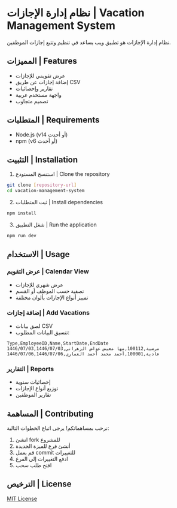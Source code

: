 # نظام إدارة الإجازات | Vacation Management System

نظام إدارة الإجازات هو تطبيق ويب يساعد في تنظيم وتتبع إجازات الموظفين.

## المميزات | Features

- عرض تقويمي للإجازات
- إضافة إجازات عن طريق CSV
- تقارير وإحصائيات
- واجهة مستخدم عربية
- تصميم متجاوب

## المتطلبات | Requirements

- Node.js (v14 أو أحدث)
- npm (v6 أو أحدث)

## التثبيت | Installation

1. استنسخ المستودع | Clone the repository
```bash
git clone [repository-url]
cd vacation-management-system
```

2. ثبت المتطلبات | Install dependencies
```bash
npm install
```

3. شغل التطبيق | Run the application
```bash
npm run dev
```

## الاستخدام | Usage

### عرض التقويم | Calendar View
- عرض شهري للإجازات
- تصفية حسب الموظف أو القسم
- تمييز أنواع الإجازات بألوان مختلفة

### إضافة إجازات | Add Vacations
- لصق بيانات CSV
- تنسيق البيانات المطلوب:
```
Type,EmployeeID,Name,StartDate,EndDate
مرضية,100112,مها معيض عواض الزهراني,1446/07/03,1446/07/03
عادية,100001,أحمد محمد أحمد العماري,1446/07/06,1446/07/06
```

### التقارير | Reports
- إحصائيات سنوية
- توزيع أنواع الإجازات
- تقارير الموظفين

## المساهمة | Contributing

نرحب بمساهماتكم! يرجى اتباع الخطوات التالية:
1. انشئ fork للمشروع
2. أنشئ فرع للميزة الجديدة
3. قم بعمل commit للتغييرات
4. ادفع التغييرات إلى الفرع
5. افتح طلب سحب

## الترخيص | License

[MIT License](LICENSE)
